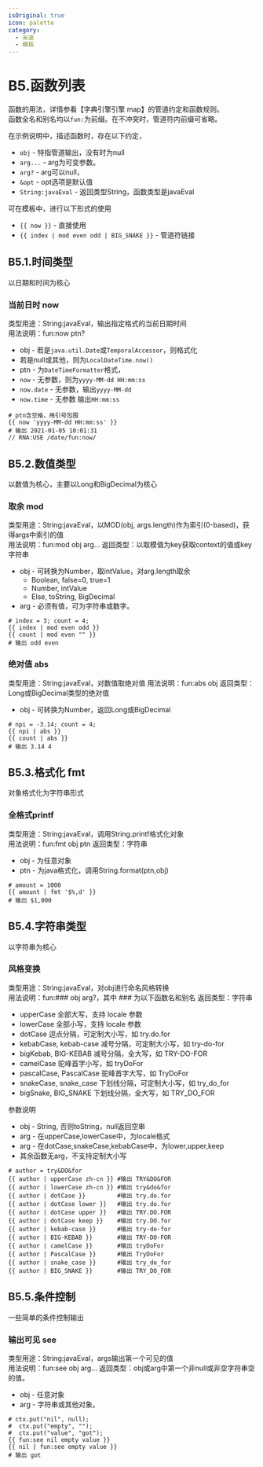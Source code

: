 ```yaml
---
isOriginal: true
icon: palette
category:
  - 米波
  - 模板
---
```


# B5.函数列表

函数的用法，详情参看【字典引擎引擎 map】的管道约定和函数规则。  
函数全名和别名均以`fun:`为前缀。在不冲突时，管道符内前缀可省略。

在示例说明中，描述函数时，存在以下约定，

* `obj` - 特指管道输出，没有时为null
* `arg...` - arg为可变参数。
* `arg?` - arg可以null，
* `&opt` - opt选项是默认值
* `String:javaEval` - 返回类型String，函数类型是javaEval

可在模板中，进行以下形式的使用

* `{{ now }}` - 直接使用
* `{{ index | mod even odd | BIG_SNAKE }}` - 管道符链接

## B5.1.时间类型

以日期和时间为核心

### 当前日时 now

类型用途：String:javaEval，输出指定格式的当前日期时间  
用法说明：fun:now ptn?

* obj - 若是`java.util.Date`或`TemporalAccessor`，则格式化
* 若是null或其他，则为`LocalDateTime.now()`
* ptn - 为`DateTimeFormatter`格式，
* `now` - 无参数，则为`yyyy-MM-dd HH:mm:ss`
* `now.date` - 无参数，输出`yyyy-MM-dd`
* `now.time` - 无参数 输出`HH:mm:ss`

```text
# ptn含空格，用引号包围
{{ now 'yyyy-MM-dd HH:mm:ss' }}
# 输出 2021-01-05 10:01:31
// RNA:USE /date/fun:now/
```

## B5.2.数值类型

以数值为核心，主要以Long和BigDecimal为核心

### 取余 mod

类型用途：String:javaEval，以MOD(obj, args.length)作为索引(0-based)，获得args中索引的值  
用法说明：fun:mod obj arg...
返回类型：以取模值为key获取context的值或key字符串

* obj - 可转换为Number，取intValue，对arg.length取余
  - Boolean, false=0, true=1
  - Number, intValue
  - Else, toString, BigDecimal
* arg - 必须有值，可为字符串或数字。

```text
# index = 3; count = 4;
{{ index | mod even odd }}
{{ count | mod even "" }}
# 输出 odd even
```

### 绝对值 abs

类型用途：String:javaEval，对数值取绝对值
用法说明：fun:abs obj
返回类型：Long或BigDecimal类型的绝对值

* obj - 可转换为Number，返回Long或BigDecimal

```text
# npi = -3.14; count = 4;
{{ npi | abs }}
{{ count | abs }}
# 输出 3.14 4
```

## B5.3.格式化 fmt

对象格式化为字符串形式

### 全格式printf

类型用途：String:javaEval，调用String.printf格式化对象  
用法说明：fun:fmt obj ptn
返回类型：字符串

* obj - 为任意对象
* ptn - 为java格式化，调用String.format(ptn,obj)

```text
# amount = 1000
{{ amount | fmt '$%,d' }}
# 输出 $1,000
```

## B5.4.字符串类型

以字符串为核心

### 风格变换

类型用途：String:javaEval，对obj进行命名风格转换  
用法说明：fun:### obj arg?，其中 ### 为以下函数名和别名
返回类型：字符串

* upperCase 全部大写，支持 locale 参数
* lowerCase 全部小写，支持 locale 参数
* dotCase 逗点分隔，可定制大小写，如 try.do.for
* kebabCase, kebab-case 减号分隔，可定制大小写，如 try-do-for
* bigKebab, BIG-KEBAB 减号分隔，全大写，如 TRY-DO-FOR
* camelCase 驼峰首字小写，如 tryDoFor
* pascalCase, PascalCase 驼峰首字大写，如 TryDoFor
* snakeCase, snake_case 下划线分隔，可定制大小写，如 try_do_for
* bigSnake, BIG_SNAKE 下划线分隔，全大写，如 TRY_DO_FOR

参数说明

* obj - String, 否则toString，null返回空串
* arg - 在upperCase,lowerCase中，为locale格式
* arg - 在dotCase,snakeCase,kebabCase中，为lower,upper,keep
* 其余函数无arg，不支持定制大小写
  
 ```text
 # author = try&DO&for
 {{ author | upperCase zh-cn }} #输出 TRY&DO&FOR
 {{ author | lowerCase zh-cn }} #输出 try&do&for
 {{ author | dotCase }}         #输出 try.do.for
 {{ author | dotCase lower }}   #输出 try.do.for
 {{ author | dotCase upper }}   #输出 TRY.DO.FOR
 {{ author | dotCase keep }}    #输出 try.DO.for
 {{ author | kebab-case }}      #输出 try-do-for
 {{ author | BIG-KEBAB }}       #输出 TRY-DO-FOR
 {{ author | camelCase }}       #输出 tryDoFor
 {{ author | PascalCase }}      #输出 TryDoFor
 {{ author | snake_case }}      #输出 try_do_for
 {{ author | BIG_SNAKE }}       #输出 TRY_DO_FOR
 ```

## B5.5.条件控制

一些简单的条件控制输出

### 输出可见 see

类型用途：String:javaEval，args输出第一个可见的值  
用法说明：fun:see obj arg...
返回类型：obj或arg中第一个非null或非空字符串空的值。

* obj - 任意对象
* arg - 字符串或其他对象。

```text
# ctx.put("nil", null);
#  ctx.put("empty", "");
#  ctx.put("value", "got");
{{ fun:see nil empty value }}
{{ nil | fun:see empty value }}
# 输出 got
```
